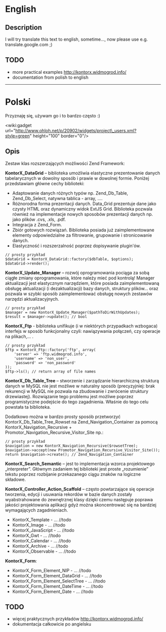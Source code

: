 # English #
## Description ##

I will try translate this text to english, sometime..., now please use e.g. translate.google.com ;)

## TODO ##
  * more practical examples http://kontorx.widmogrod.info/
  * documentation from polish to english


---


# Polski #

Przyznaję się, używam go i to bardzo często :)

&lt;wiki:gadget url="http://www.ohloh.net/p/20902/widgets/project\_users.xml?style=green" height="100" border="0"/&gt;

## Opis ##

Zestaw klas rozszerzających możliwości Zend Framework:

**KontorX\_DataGrid** – biblioteka umożliwia elastyczne prezentowanie danych tabelarycznych w dowolny sposób  i prawie w dowolnej formie. Poniżej przedstawiam główne cechy biblioteki:
  * Adaptowanie danych różnych typów np. Zend\_Db\_Table, Zend\_Db\_Select, natywna tablica - array, ….
  * Różnorodna forma prezentacji danych. Data\_Grid prezentuje dane jako czysty HTML oraz dynamiczny widok ExtJS Grid. Biblioteka pozwala również na implementacje nowych sposobów prezentacji danych np. jako plików .cvs, .xls, .pdf.
  * Integracja z Zend\_Form.
  * Zbiór gotowych rozwiązań. Biblioteka posiada już zaimplementowane elementy odpowiedzialne za filtrowanie, grupowanie i stronicowanie danych.
  * Elastyczność i rozszerzalność poprzez dopisywanie plugin'ów.

```
// prosty przykład
$dataGrid = KontorX_DataGrid::factory($dbTable, $options);
$dataGrid->render();
```

**KontorX\_Update\_Manager** – rozwój oprogramowania pociąga za sobą ciągłe zmiany oprogramowania, które należy mieć pod kontrolą! Manager aktualizacji jest elastycznym narzędziem, które posiada zaimplementowaną obsługę aktualizacji (i dezaktualizacji)  bazy danych, struktury plików... oraz pozwala w szybki sposób zaimplementować obsługę nowych zestawów narzędzi aktualizacyjnych.

```
// prosty przykład
$manager = new KontorX_Update_Manager($pathToDirWithUpdates);
$result = $manager->update(); // bool
```

**KontorX\_Ftp** - biblioteka unifikuje (i w niektórych przypadkach wzbogaca) interfejs w sposób funkcjonalny czyli: nawiązywania połączeń, czy operacje na plikach,... .

```
// prosty przykład
$ftp = KontorX_Ftp::factory('ftp', array(
	'server' => 'ftp.widmogrod.info',
	'username' => 'non_user',
	'password' => 'non_password'
));
$ftp->ls(); // return array of file names
```

**KontorX\_Db\_Table\_Tree** – stworzenie i zarządzanie hierarchiczną strukturą danych w MySQL nie jest możliwe w naturalny sposób (precyzyjniej: brak rekurencji w MySQL nie pozwala na zbudowanie i zwrócenie struktury drzewiastej). Rozwiązanie tego problemu jest możliwe poprzez programistyczne podejście do tego zagadnienia. Właśnie do tego celu powstała  ta biblioteka.

Dodatkowo można w bardzo prosty sposób przetworzyć KontorX\_Db\_Table\_Tree\_Rowset na Zend\_Navigation\_Container za pomocą KontorX\_Navigation\_Recursive + Promotor\_Navigation\_Recursive\_Visitor\_Site np.:

```
// prosty przykład
$navigation = new KontorX_Navigation_Recursive($rowsetTree);
$navigation->accept(new Promotor_Navigation_Recursive_Visitor_Site());
return $navigation->create(); // Zend_Navigation_Container
```

**KontorX\_Search\_Semantic** – jest to implementacja wzorca projektowego „interpreter”. Głównym zadaniem tej biblioteki jest proste „rozumienie” tekstu poprzez rozbijanie przekazanego ciągu znaków na logiczne składowe.

**KontorX\_Controller\_Action\_Scaffold** – często powtarzające się operacje tworzenia, edycji i usuwania rekordów w bazie danych zostały wyabstrahowane do zewnętrznej klasy dzięki czemu następuje poprawa jakości projektowania aplikacji gdyż można skoncentrować się na bardziej wymagających zagadnieniach.

  * KontorX\_Template - ... //todo
  * KontorX\_Image - ... //todo
  * KontorX\_JavaScript - ... //todo
  * KontorX\_Gwt - ... //todo
  * KontorX\_Calendar - ... //todo
  * KontorX\_Archive - ... //todo
  * KontorX\_Observable - ... //todo

**KontorX\_Form**:
  * KontorX\_Form\_Element\_NIP - ... //todo
  * KontorX\_Form\_Element\_DataGrid - ... //todo
  * KontorX\_Form\_Element\_SelectTree - ... //todo
  * KontorX\_Form\_Element\_DateTime - ... //todo
  * KontorX\_Form\_Element\_Date - ... //todo

## TODO ##
  * więcej praktycznych przykładów http://kontorx.widmogrod.info/
  * dokumentacja całkowicie po angielsku